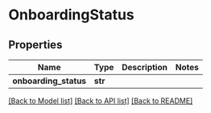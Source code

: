# OnboardingStatus

## Properties
Name | Type | Description | Notes
------------ | ------------- | ------------- | -------------
**onboarding_status** | **str** |  | 

[[Back to Model list]](../README.md#documentation-for-models) [[Back to API list]](../README.md#documentation-for-api-endpoints) [[Back to README]](../README.md)


